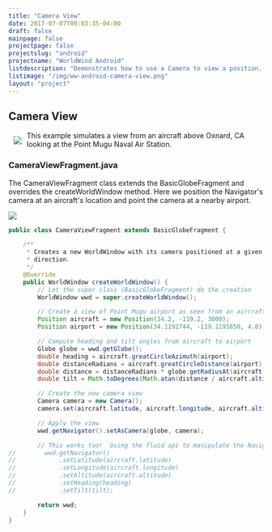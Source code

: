 ```yaml
---
title: "Camera View"
date: 2017-07-07T00:03:35-04:00
draft: false
mainpage: false
projectpage: false
projectslug: "android"
projectname: "WorldWind Android"
listdescription: "Demonstrates how to use a Camera to view a position. It shows how to configure the WorldWindow's camera to point a particular direction from a specific position. This example also shows how to compute great circle distance and azimuth between two positions."
listimage: "/img/ww-android-camera-view.png"
layout: "project"
---
```


## Camera View

<img src="/img/ww-android-camera-view.png" class="img-responsive" hspace="10" vspace="10" align="left">This example simulates a view from an aircraft above Oxnard, CA looking at the Point Mugu Naval Air Station.

### CameraViewFragment.java

The CameraViewFragment class extends the BasicGlobeFragment and overrides the createWorldWindow method. Here we position the Navigator's camera at an aircraft's location and point the camera at a nearby airport.

<img src="/img/ww-android-camera-view-classes.png" class="img-responsive center-block">

```java
public class CameraViewFragment extends BasicGlobeFragment {

    /**
     * Creates a new WorldWindow with its camera positioned at a given location and configured to point in a given
     * direction.
     */
    @Override
    public WorldWindow createWorldWindow() {
        // Let the super class (BasicGlobeFragment) do the creation
        WorldWindow wwd = super.createWorldWindow();

        // Create a view of Point Mugu airport as seen from an aircraft above Oxnard, CA.
        Position aircraft = new Position(34.2, -119.2, 3000);           // Above Oxnard CA, altitude in meters
        Position airport = new Position(34.1192744, -119.1195850, 4.0); // KNTD airport, Point Mugu CA, altitude MSL

        // Compute heading and tilt angles from aircraft to airport
        Globe globe = wwd.getGlobe();
        double heading = aircraft.greatCircleAzimuth(airport);
        double distanceRadians = aircraft.greatCircleDistance(airport);
        double distance = distanceRadians * globe.getRadiusAt(aircraft.latitude, aircraft.longitude);
        double tilt = Math.toDegrees(Math.atan(distance / aircraft.altitude));

        // Create the new camera view
        Camera camera = new Camera();
        camera.set(aircraft.latitude, aircraft.longitude, aircraft.altitude, WorldWind.ABSOLUTE, heading, tilt, 0); // No roll

        // Apply the view
        wwd.getNavigator().setAsCamera(globe, camera);

        // This works too!  Using the fluid api to manipulate the Navigator's camera:
//        wwd.getNavigator()
//            .setLatitude(aircraft.latitude)
//            .setLongitude(aircraft.longitude)
//            .setAltitude(aircraft.altitude)
//            .setHeading(heading)
//            .setTilt(tilt);

        return wwd;
    }
}
```